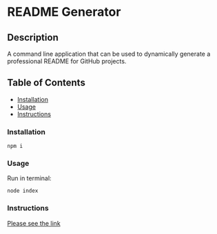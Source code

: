 # README Generator

## Description

A command line application that can be used to dynamically generate a professional README for GitHub projects.

## Table of Contents

* [Installation](#installation)
* [Usage](#usage)
* [Instructions](#instructions)

### Installation
  
```
npm i
```

### Usage
Run in terminal:
```
node index
```
### Instructions

[Please see the link](https://drive.google.com/file/d/1fB9WNffiXat5RmBLlb7SzXr7uxRGbqbW/view)